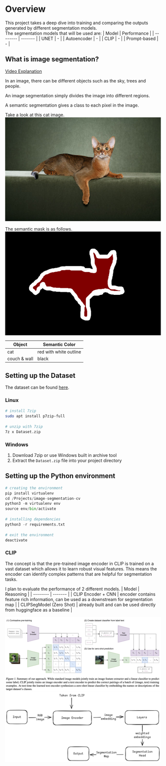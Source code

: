 # Overview
This project takes a deep dive into training and comparing the outputs generated by different segmentation models.
<br>
The segmentation models that will be used are:
| Model    | Performance |
| -------- | ------- |
| UNET  | -    |
| Autoencoder | -     |
| CLIP    | -    |
| Prompt-based    | -    |

## What is image segmentation?
[Video Explanation](https://www.youtube.com/watch?v=5QUmlXBb0MY)

In an image, there can be different objects such as the sky, trees and people.

An image segmentation simply divides the image into different regions.

A semantic segmentation gives a class to each pixel in the image.

Take a look at this cat image.
<br>
![image](images/Abyssinian_1_color.jpg)

The semantic mask is as follows.
<br>
![image](images/Abyssinian_1_mask.png)

| Object    | Semantic Color |
| -------- | ------- |
| cat  | red with white outline   |
| couch & wall | black     |
## Setting up the Dataset
The dataset can be found [here](https://uoe-my.sharepoint.com/:u:/g/personal/s2526104_ed_ac_uk/EXBmCQKQ7KdAmOr0P9c1lFwBwYaqySQ1d8gps8I7CcRPnw?e=VBex8K).

### Linux
```bash
# install 7zip
sudo apt install p7zip-full

# unzip with 7zip
7z x Dataset.zip
```
### Windows
1. Download 7zip or use Windows built in archive tool
2. Extract the `Dataset.zip` file into your project directory
## Setting up the Python environment

```py
# creating the environment
pip install virtualenv
cd /Projects/image-segmentation-cv
python3 -m virtualenv env
source env/bin/activate

# installing dependencies
python3 -r requirements.txt

# exit the environment
deactivate
```

### CLIP
The concept is that the pre-trained image encoder in CLIP is trained on a vast dataset which allows it to learn robust visual features. This means the encoder can identify complex patterns that are helpful for segmentation tasks.
<br />

I plan to evaluate the performance of 2 different models.
| Model    | Reasoning |
| -------- | ------- |
| CLIP Encoder + CNN  | encoder contains feature rich information, can be used as a downstream for segmentation map    |
| CLIPSegModel (Zero Shot) | already built and can be used directly from huggingface as a baseline     |

![clip_architecture](images/clip_architecture.png)
![flow](images/flow.png)

